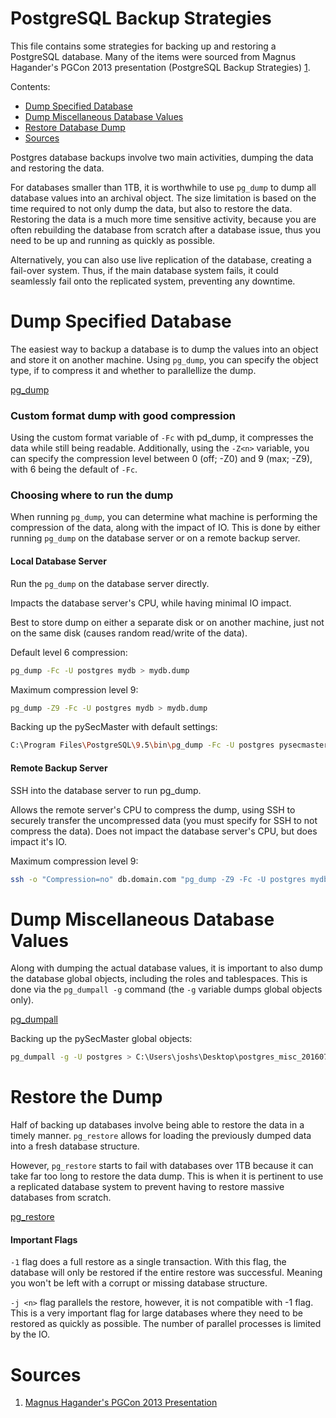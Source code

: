 # PostgreSQL Backup Strategies

This file contains some strategies for backing up and restoring a PostgreSQL database. Many of the items were sourced from Magnus Hagander's PGCon 2013 presentation (PostgreSQL Backup Strategies) [1](#sources).

Contents:
- [Dump Specified Database](#dump-specified-database)
- [Dump Miscellaneous Database Values](#dump-miscellaneous-database-values)
- [Restore Database Dump](#restore-the-dump)
- [Sources](#sources)

Postgres database backups involve two main activities, dumping the data and restoring the data.

For databases smaller than 1TB, it is worthwhile to use ```pg_dump``` to dump all database values into an archival object. The size limitation is based on the time required to not only dump the data, but also to restore the data. Restoring the data is a much more time sensitive activity, because you are often rebuilding the database from scratch after a database issue, thus you need to be up and running as quickly as possible.

Alternatively, you can also use live replication of the database, creating a fail-over system. Thus, if the main database system fails, it could seamlessly fail onto the replicated system, preventing any downtime.

# Dump Specified Database

The easiest way to backup a database is to dump the values into an object and store it on another machine. Using ```pg_dump```, you can specify the object type, if to compress it and whether to parallellize the dump.

[pg_dump](https://www.postgresql.org/docs/current/static/app-pgdump.html)

### Custom format dump with good compression

Using the custom format variable of ```-Fc``` with pd_dump, it compresses the data while still being readable. Additionally, using the ```-Z<n>``` variable, you can specify the compression level between 0 (off; -Z0) and 9 (max; -Z9), with 6 being the default of ```-Fc```.

### Choosing where to run the dump

When running ```pg_dump```, you can determine what machine is performing the compression of the data, along with the impact of IO. This is done by either running ```pg_dump``` on the database server or on a remote backup server.

#### Local Database Server

Run the ```pg_dump``` on the database server directly.

Impacts the database server's CPU, while having minimal IO impact.

Best to store dump on either a separate disk or on another machine, just not on the same disk (causes random read/write of the data).

Default level 6 compression:

```bash
pg_dump -Fc -U postgres mydb > mydb.dump
```

Maximum compression level 9:

```bash
pg_dump -Z9 -Fc -U postgres mydb > mydb.dump
```

Backing up the pySecMaster with default settings:

```bash
C:\Program Files\PostgreSQL\9.5\bin\pg_dump -Fc -U postgres pysecmaster > C:\Users\joshs\Desktop\pysecmaster_20160702.dump
```

#### Remote Backup Server

SSH into the database server to run pg_dump.

Allows the remote server's CPU to compress the dump, using SSH to securely transfer the uncompressed data (you must specify for SSH to not compress the data). Does not impact the database server's CPU, but does impact it's IO.

Maximum compression level 9:

```bash
ssh -o "Compression=no" db.domain.com "pg_dump -Z9 -Fc -U postgres mydb" > mydb.dump
```


# Dump Miscellaneous Database Values

Along with dumping the actual database values, it is important to also dump the database global objects, including the roles and tablespaces. This is done via the ```pg_dumpall -g``` command (the ```-g``` variable dumps global objects only).

[pg_dumpall](https://www.postgresql.org/docs/current/static/app-pg-dumpall.html)

Backing up the pySecMaster global objects:

```bash
pg_dumpall -g -U postgres > C:\Users\joshs\Desktop\postgres_misc_20160702.dump
```


# Restore the Dump

Half of backing up databases involve being able to restore the data in a timely manner. ```pg_restore``` allows for loading the previously dumped data into a fresh database structure.

However, ```pg_restore``` starts to fail with databases over 1TB because it can take far too long to restore the data dump. This is when it is pertinent to use a replicated database system to prevent having to restore massive databases from scratch.

[pg_restore](https://www.postgresql.org/docs/current/static/app-pgrestore.html)

#### Important Flags

```-1``` flag does a full restore as a single transaction. With this flag, the database will only be restored if the entire restore was successful. Meaning you won't be left with a corrupt or missing database structure. 


```-j <n>``` flag parallels the restore, however, it is not compatible with -1 flag. This is a very important flag for large databases where they need to be restored as quickly as possible. The number of parallel processes is limited by the IO.


# Sources
1. [Magnus Hagander's PGCon 2013 Presentation](https://www.youtube.com/watch?v=FyR3TD11hlc)
